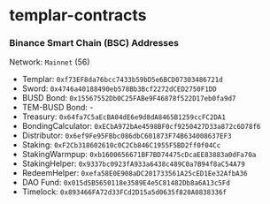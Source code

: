 # templar-contracts

### Binance Smart Chain (BSC) Addresses

Network: `Mainnet` (56)

- Templar: `0xf73EF8da76bcc7433b59bD5e6BCD07303486721d`
- Sword: `0x4746a40188490eb578Bb3Bcf2272dCED2750F1DD`
- BUSD Bond: `0x15567552Db0C25FABe9F46878f522D17eb0fa9d7`
- TEM-BUSD Bond: -
- Treasury: `0x64fa7C5aEcBA04dE6e9d8dA8465B1259ccFC2DA1`
- BondingCalculator: `0xECbA972bAe4598BF0cf9250427D33a872c6D78f6`
- Distributor: `0x6ef9Fe95FBbc086dbC601873F74B634008637EF3`
- Staking: `0xF2Cb318602610c0C2Cb846C1955F5BD2ff0f04Cc`
- StakingWarmpup: `0xb1600656671BF7BD74475cDcaEE83883a0dFa70a`
- StakingHelper: `0x9337bc0923fA933a6438c489C0a7B94f8aC54A79`
- RedeemHelper: `0xefa58E0E908aDC201733561A25cED1Ee32AfbA36`
- DAO Fund: `0x015d5B5650118e3589E4e5C81482Db8a6A13c5Fd`
- Timelock: `0x893466FA72d33FCd2D15a5d0635f820A0838336f`
